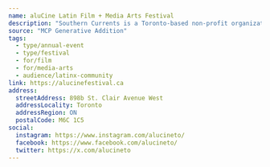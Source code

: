 ```yaml
---
name: aluCine Latin Film + Media Arts Festival
description: "Southern Currents is a Toronto-based non-profit organization dedicated to celebrating Latin American media arts. We champion underrepresented voices and foster public appreciation for Latinx Canadian arts through film screenings, panels, symposia, workshops, live performances, and art exhibitions. For over 24 years, we have proudly hosted the aluCine Latin Film + Media Arts Festival, North America's premier showcase of independent Latin American cinema and media arts."
source: "MCP Generative Addition"
tags:
  - type/annual-event
  - type/festival
  - for/film
  - for/media-arts
  - audience/latinx-community
link: https://alucinefestival.ca
address:
  streetAddress: 898b St. Clair Avenue West
  addressLocality: Toronto
  addressRegion: ON
  postalCode: M6C 1C5
social:
  instagram: https://www.instagram.com/alucineto/
  facebook: https://www.facebook.com/alucineto/
  twitter: https://x.com/alucineto
---
```

